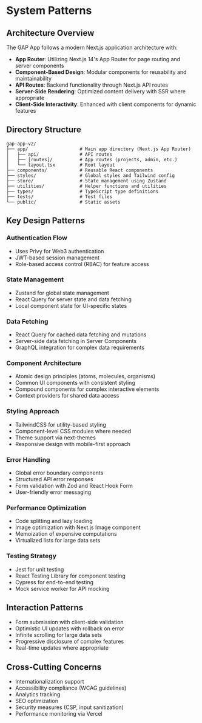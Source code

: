 # System Patterns

## Architecture Overview

The GAP App follows a modern Next.js application architecture with:

- **App Router**: Utilizing Next.js 14's App Router for page routing and server components
- **Component-Based Design**: Modular components for reusability and maintainability
- **API Routes**: Backend functionality through Next.js API routes
- **Server-Side Rendering**: Optimized content delivery with SSR where appropriate
- **Client-Side Interactivity**: Enhanced with client components for dynamic features

## Directory Structure

```
gap-app-v2/
├── app/                   # Main app directory (Next.js App Router)
│   ├── api/               # API routes
│   ├── [routes]/          # App routes (projects, admin, etc.)
│   └── layout.tsx         # Root layout
├── components/            # Reusable React components
├── styles/                # Global styles and Tailwind config
├── store/                 # State management using Zustand
├── utilities/             # Helper functions and utilities
├── types/                 # TypeScript type definitions
├── tests/                 # Test files
└── public/                # Static assets
```

## Key Design Patterns

### Authentication Flow

- Uses Privy for Web3 authentication
- JWT-based session management
- Role-based access control (RBAC) for feature access

### State Management

- Zustand for global state management
- React Query for server state and data fetching
- Local component state for UI-specific states

### Data Fetching

- React Query for cached data fetching and mutations
- Server-side data fetching in Server Components
- GraphQL integration for complex data requirements

### Component Architecture

- Atomic design principles (atoms, molecules, organisms)
- Common UI components with consistent styling
- Compound components for complex interactive elements
- Context providers for shared data access

### Styling Approach

- TailwindCSS for utility-based styling
- Component-level CSS modules where needed
- Theme support via next-themes
- Responsive design with mobile-first approach

### Error Handling

- Global error boundary components
- Structured API error responses
- Form validation with Zod and React Hook Form
- User-friendly error messaging

### Performance Optimization

- Code splitting and lazy loading
- Image optimization with Next.js Image component
- Memoization of expensive computations
- Virtualized lists for large data sets

### Testing Strategy

- Jest for unit testing
- React Testing Library for component testing
- Cypress for end-to-end testing
- Mock service worker for API mocking

## Interaction Patterns

- Form submission with client-side validation
- Optimistic UI updates with rollback on error
- Infinite scrolling for large data sets
- Progressive disclosure of complex features
- Real-time updates where appropriate

## Cross-Cutting Concerns

- Internationalization support
- Accessibility compliance (WCAG guidelines)
- Analytics tracking
- SEO optimization
- Security measures (CSP, input sanitization)
- Performance monitoring via Vercel
